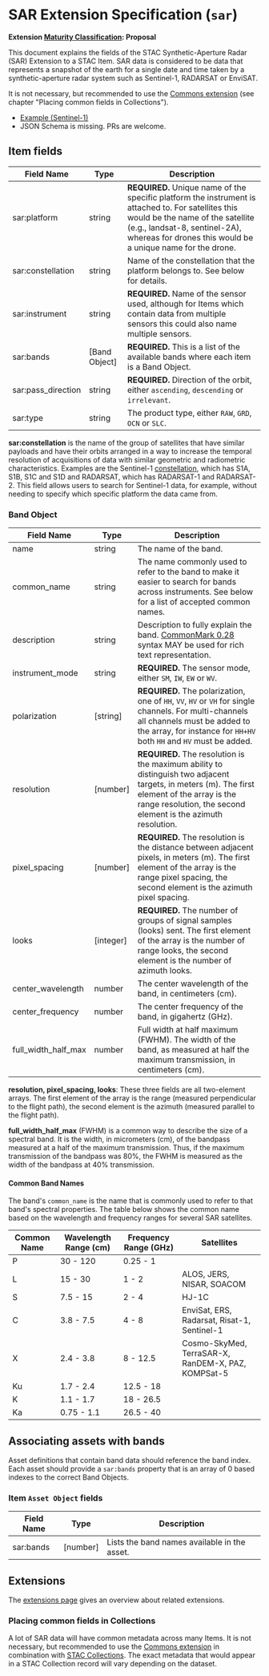 # SAR Extension Specification (`sar`)

**Extension [Maturity Classification](../README.md#extension-maturity): Proposal**

This document explains the fields of the STAC Synthetic-Aperture Radar (SAR) Extension to a STAC Item.
SAR data is considered to be data that represents a snapshot of the earth for a single date and time taken by a synthetic-aperture radar system such as Sentinel-1, RADARSAT or EnviSAT.

It is not necessary, but recommended to use the [Commons extension](../commons/README.md) (see chapter "Placing common fields in Collections").

- [Example (Sentinel-1)](example-sentinel1.json)
- JSON Schema is missing. PRs are welcome.

## Item fields

| Field Name         | Type          | Description |
| ------------------ | ------------- | ----------- |
| sar:platform       | string        | **REQUIRED.** Unique name of the specific platform the instrument is attached to. For satellites this would be the name of the satellite (e.g., landsat-8, sentinel-2A), whereas for drones this would be a unique name for the drone. |
| sar:constellation  | string        | Name of the constellation that the platform belongs to. See below for details. |
| sar:instrument     | string        | **REQUIRED.** Name of the sensor used, although for Items which contain data from multiple sensors this could also name multiple sensors. |
| sar:bands          | [Band Object] | **REQUIRED.** This is a list of the available bands where each item is a Band Object. |
| sar:pass_direction | string        | **REQUIRED.** Direction of the orbit, either `ascending`, `descending` or `irrelevant`. |
| sar:type           | string        | The product type, either `RAW`, `GRD`, `OCN` or `SLC`. |

**sar:constellation** is the name of the group of satellites that have similar payloads and have their orbits arranged in a way to increase the temporal resolution of acquisitions of data with similar geometric and radiometric characteristics. Examples are the Sentinel-1 [constellation](https://www.esa.int/Our_Activities/Observing_the_Earth/Copernicus/Sentinel-1/Satellite_constellation), which has S1A, S1B, S1C and S1D and RADARSAT, which has RADARSAT-1 and RADARSAT-2. This field allows users to search for Sentinel-1 data, for example, without needing to specify which specific platform the data came from.

### Band Object

| Field Name          | Type      | Description |
| ------------------- | --------- | ----------- |
| name                | string    | The name of the band. |
| common_name         | string    | The name commonly used to refer to the band to make it easier to search for bands across instruments. See below for a list of accepted common names. |
| description         | string    | Description to fully explain the band. [CommonMark 0.28](http://commonmark.org/) syntax MAY be used for rich text representation. |
| instrument_mode     | string    | **REQUIRED.** The sensor mode, either `SM`, `IW`, `EW` or `WV`. |
| polarization        | [string]  | **REQUIRED.** The polarization, one of `HH`, `VV`, `HV` or `VH` for single channels. For multi-channels all channels must be added to the array, for instance for `HH+HV` both `HH` and `HV` must be added. |
| resolution          | [number]  | **REQUIRED.** The resolution is the maximum ability to distinguish two adjacent targets, in meters (m). The first element of the array is the range resolution, the second element is the azimuth resolution. |
| pixel_spacing       | [number]  | **REQUIRED.** The resolution is the distance between adjacent pixels, in meters (m). The first element of the array is the range pixel spacing, the second element is the azimuth pixel spacing. |
| looks               | [integer] | **REQUIRED.** The number of groups of signal samples (looks) sent. The first element of the array is the number of range looks, the second element is the number of azimuth looks. |
| center_wavelength   | number    | The center wavelength of the band, in centimeters (cm). |
| center_frequency    | number    | The center frequency of the band, in gigahertz (GHz). |
| full_width_half_max | number    | Full width at half maximum (FWHM). The width of the band, as measured at half the maximum transmission, in centimeters (cm). |

**resolution, pixel_spacing, looks**: These three fields are all two-element arrays. The first element of the array is the range (measured perpendicular to the flight path), the second element is the azimuth (measured parallel to the flight path).

**full_width_half_max** (FWHM) is a common way to describe the size of a spectral band. It is the
width, in micrometers (cm), of the bandpass measured at a half of the maximum transmission. Thus, if the
maximum transmission of the bandpass was 80%, the FWHM is measured as the width of the bandpass at
40% transmission.

#### Common Band Names

The band's `common_name` is the name that is commonly used to refer to that band's spectral
properties. The table below shows the common name based on the wavelength and frequency ranges for several SAR satellites.

| Common Name | Wavelength Range (cm) | Frequency Range (GHz) | Satellites |
| ----------- | --------------------- | --------------------- | ---------- |
| P           | 30 - 120              | 0.25 - 1              | |
| L           | 15 - 30               | 1 - 2                 | ALOS, JERS, NISAR, SOACOM |
| S           | 7.5 - 15              | 2 - 4                 | HJ-1C |
| C           | 3.8 - 7.5             | 4 - 8                 | EnviSat, ERS, Radarsat, Risat-1, Sentinel-1 |
| X           | 2.4 - 3.8             | 8 - 12.5              | Cosmo-SkyMed, TerraSAR-X, RanDEM-X, PAZ, KOMPSat-5 |
| Ku          | 1.7 - 2.4             | 12.5 - 18             | |
| K           | 1.1 - 1.7             | 18 - 26.5             | |
| Ka          | 0.75 - 1.1            | 26.5 - 40             | |

## Associating assets with bands

Asset definitions that contain band data should reference the band index. Each asset should provide a `sar:bands` property that is an array of 0 based indexes to the correct Band Objects.

### Item `Asset Object` fields
| Field Name | Type     | Description                                  |
| ---------- | -------- | -------------------------------------------- |
| sar:bands  | [number] | Lists the band names available in the asset. |

## Extensions

The [extensions page](../README.md) gives an overview about related extensions.

### Placing common fields in Collections
A lot of SAR data will have common metadata across many Items. It is not necessary, but recommended	
to use the [Commons extension](../commons/README.md) in combination with [STAC Collections](../../collection-spec/README.md).
The exact metadata that would appear in a STAC Collection record will vary depending on the dataset.